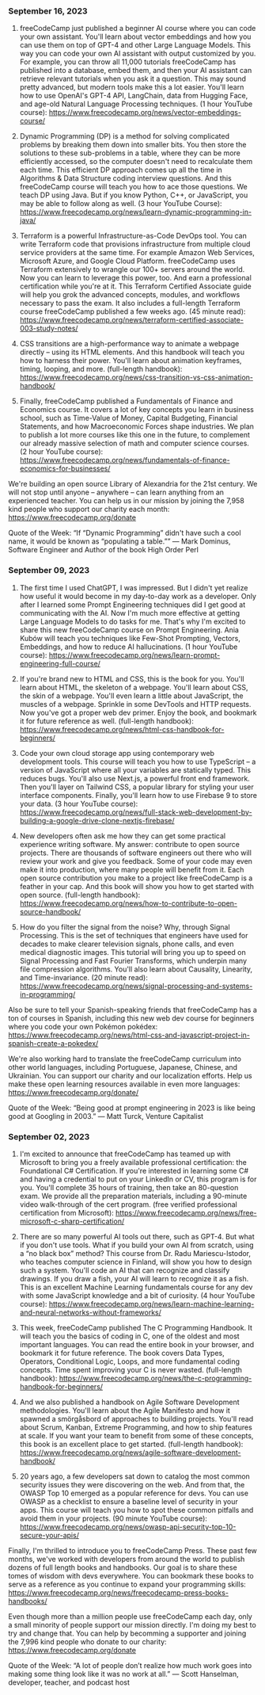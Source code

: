 ### September 16, 2023

1. freeCodeCamp just published a beginner AI course where you can code your own assistant. You'll learn about vector embeddings and how you can use them on top of GPT-4 and other Large Language Models. This way you can code your own AI assistant with output customized by you. For example, you can throw all 11,000 tutorials freeCodeCamp has published into a database, embed them, and then your AI assistant can retrieve relevant tutorials when you ask it a question. This may sound pretty advanced, but modern tools make this a lot easier. You'll learn how to use OpenAI's GPT-4 API, LangChain, data from Hugging Face, and age-old Natural Language Processing techniques. (1 hour YouTube course): https://www.freecodecamp.org/news/vector-embeddings-course/

2. Dynamic Programming (DP) is a method for solving complicated problems by breaking them down into smaller bits. You then store the solutions to these sub-problems in a table, where they can be more efficiently accessed, so the computer doesn't need to recalculate them each time. This efficient DP approach comes up all the time in Algorithms & Data Structure coding interview questions. And this freeCodeCamp course will teach you how to ace those questions. We teach DP using Java. But if you know Python, C++, or JavaScript, you may be able to follow along as well. (3 hour YouTube Course): https://www.freecodecamp.org/news/learn-dynamic-programming-in-java/

3. Terraform is a powerful Infrastructure-as-Code DevOps tool. You can write Terraform code that provisions infrastructure from multiple cloud service providers at the same time. For example Amazon Web Services, Microsoft Azure, and Google Cloud Platform. freeCodeCamp uses Terraform extensively to wrangle our 100+ servers around the world. Now you can learn to leverage this power, too. And earn a professional certification while you're at it. This Terraform Certified Associate guide will help you grok the advanced concepts, modules, and workflows necessary to pass the exam. It also includes a full-length Terraform course freeCodeCamp published a few weeks ago. (45 minute read): https://www.freecodecamp.org/news/terraform-certified-associate-003-study-notes/

4. CSS transitions are a high-performance way to animate a webpage directly – using its HTML elements. And this handbook will teach you how to harness their power. You'll learn about animation keyframes, timing, looping, and more. (full-length handbook): https://www.freecodecamp.org/news/css-transition-vs-css-animation-handbook/

5. Finally, freeCodeCamp published a Fundamentals of Finance and Economics course. It covers a lot of key concepts you learn in business school, such as Time-Value of Money, Capital Budgeting, Financial Statements, and how Macroeconomic Forces shape industries. We plan to publish a lot more courses like this one in the future, to complement our already massive selection of math and computer science courses. (2 hour YouTube course): https://www.freecodecamp.org/news/fundamentals-of-finance-economics-for-businesses/

We're building an open source Library of Alexandria for the 21st century. We will not stop until anyone – anywhere – can learn anything from an experienced teacher. You can help us in our mission by joining the 7,958 kind people who support our charity each month: https://www.freecodecamp.org/donate

Quote of the Week: “If “Dynamic Programming” didn't have such a cool name, it would be known as “populating a table.”” — Mark Dominus, Software Engineer and Author of the book High Order Perl

### September 09, 2023

1. The first time I used ChatGPT, I was impressed. But I didn't yet realize how useful it would become in my day-to-day work as a developer. Only after I learned some Prompt Engineering techniques did I get good at communicating with the AI. Now I'm much more effective at getting Large Language Models to do tasks for me. That's why I'm excited to share this new freeCodeCamp course on Prompt Engineering. Ania Kubów will teach you techniques like Few-Shot Prompting, Vectors, Embeddings, and how to reduce AI hallucinations. (1 hour YouTube course): https://www.freecodecamp.org/news/learn-prompt-engineering-full-course/

2. If you're brand new to HTML and CSS, this is the book for you. You'll learn about HTML, the skeleton of a webpage. You'll learn about CSS, the skin of a webpage. You'll even learn a little about JavaScript, the muscles of a webpage. Sprinkle in some DevTools and HTTP requests. Now you've got a proper web dev primer. Enjoy the book, and bookmark it for future reference as well. (full-length handbook): https://www.freecodecamp.org/news/html-css-handbook-for-beginners/

3. Code your own cloud storage app using contemporary web development tools. This course will teach you how to use TypeScript – a version of JavaScript where all your variables are statically typed. This reduces bugs. You'll also use Next.js, a powerful front end framework. Then you'll layer on Tailwind CSS, a popular library for styling your user interface components. Finally, you'll learn how to use Firebase 9 to store your data. (3 hour YouTube course): https://www.freecodecamp.org/news/full-stack-web-development-by-building-a-google-drive-clone-nextjs-firebase/

4. New developers often ask me how they can get some practical experience writing software. My answer: contribute to open source projects. There are thousands of software engineers out there who will review your work and give you feedback. Some of your code may even make it into production, where many people will benefit from it. Each open source contribution you make to a project like freeCodeCamp is a feather in your cap. And this book will show you how to get started with open source. (full-length handbook): https://www.freecodecamp.org/news/how-to-contribute-to-open-source-handbook/

5. How do you filter the signal from the noise? Why, through Signal Processing. This is the set of techniques that engineers have used for decades to make clearer television signals, phone calls, and even medical diagnostic images. This tutorial will bring you up to speed on Signal Processing and Fast Fourier Transforms, which underpin many file compression algorithms. You'll also learn about Causality, Linearity, and Time-invariance. (20 minute read): https://www.freecodecamp.org/news/signal-processing-and-systems-in-programming/

Also be sure to tell your Spanish-speaking friends that freeCodeCamp has a ton of courses in Spanish, including this new web dev course for beginners where you code your own Pokémon pokédex: https://www.freecodecamp.org/news/html-css-and-javascript-project-in-spanish-create-a-pokedex/

We're also working hard to translate the freeCodeCamp curriculum into other world languages, including Portuguese, Japanese, Chinese, and Ukrainian. You can support our charity and our localization efforts. Help us make these open learning resources available in even more languages: https://www.freecodecamp.org/donate/

Quote of the Week: “Being good at prompt engineering in 2023 is like being good at Googling in 2003.” — Matt Turck, Venture Capitalist

### September 02, 2023

1. I'm excited to announce that freeCodeCamp has teamed up with Microsoft to bring you a freely available professional certification: the Foundational C# Certification. If you're interested in learning some C# and having a credential to put on your LinkedIn or CV, this program is for you. You'll complete 35 hours of training, then take an 80-question exam. We provide all the preparation materials, including a 90-minute video walk-through of the cert program. (free verified professional certification from Microsoft): https://www.freecodecamp.org/news/free-microsoft-c-sharp-certification/

2. There are so many powerful AI tools out there, such as GPT-4. But what if you don't use tools. What if you build your own AI from scratch, using a “no black box” method? This course from Dr. Radu Mariescu-Istodor, who teaches computer science in Finland, will show you how to design such a system. You'll code an AI that can recognize and classify drawings. If you draw a fish, your AI will learn to recognize it as a fish. This is an excellent Machine Learning fundamentals course for any dev with some JavaScript knowledge and a bit of curiosity. (4 hour YouTube course): https://www.freecodecamp.org/news/learn-machine-learning-and-neural-networks-without-frameworks/

3. This week, freeCodeCamp published The C Programming Handbook. It will teach you the basics of coding in C, one of the oldest and most important languages. You can read the entire book in your browser, and bookmark it for future reference. The book covers Data Types, Operators, Conditional Logic, Loops, and more fundamental coding concepts. Time spent improving your C is never wasted. (full-length handbook): https://www.freecodecamp.org/news/the-c-programming-handbook-for-beginners/

4. And we also published a handbook on Agile Software Development methodologies. You'll learn about the Agile Manifesto and how it spawned a smörgåsbord of approaches to building projects. You'll read about Scrum, Kanban, Extreme Programming, and how to ship features at scale. If you want your team to benefit from some of these concepts, this book is an excellent place to get started. (full-length handbook): https://www.freecodecamp.org/news/agile-software-development-handbook/

5. 20 years ago, a few developers sat down to catalog the most common security issues they were discovering on the web. And from that, the OWASP Top 10 emerged as a popular reference for devs. You can use OWASP as a checklist to ensure a baseline level of security in your apps. This course will teach you how to spot these common pitfalls and avoid them in your projects. (90 minute YouTube course): https://www.freecodecamp.org/news/owasp-api-security-top-10-secure-your-apis/

Finally, I'm thrilled to introduce you to freeCodeCamp Press. These past few months, we've worked with developers from around the world to publish dozens of full length books and handbooks. Our goal is to share these tomes of wisdom with devs everywhere. You can bookmark these books to serve as a reference as you continue to expand your programming skills: https://www.freecodecamp.org/news/freecodecamp-press-books-handbooks/

Even though more than a million people use freeCodeCamp each day, only a small minority of people support our mission directly. I'm doing my best to try and change that. You can help by becomming a supporter and joining the 7,996 kind people who donate to our charity: https://www.freecodecamp.org/donate

Quote of the Week: “A lot of people don’t realize how much work goes into making some thing look like it was no work at all.” — Scott Hanselman, developer, teacher, and podcast host
